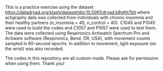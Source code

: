 This is a practice exercise using the dataset https://datadryad.org/stash/dataset/doi:10.5061/dryad.b8gtht7bh where actigraphy data was collected from individuals with chronic insomnia and their healthy partners (n_insomnia = 40, n_control = 40). C1045 and P1045 were used to build the codes and C1057 and P1057 were used to test them. The data were collected using Respironics Actiwatch Spectrum Pro and Actiware software (Respironics, Bend, OR, USA), with movement counts sampled in 60-second epochs. In addition to movement, light exposure (on the wrist) was also recorded.

The codes in this repository are all custom-made. Please ask for permission when using them. Thank you!
